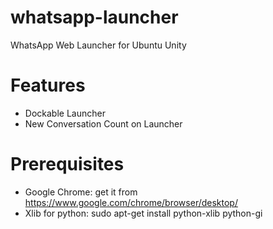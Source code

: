 # whatsapp-launcher
WhatsApp Web Launcher for Ubuntu Unity

# Features
- Dockable Launcher
- New Conversation Count on Launcher

# Prerequisites
- Google Chrome: get it from https://www.google.com/chrome/browser/desktop/
- Xlib for python: sudo apt-get install python-xlib python-gi

